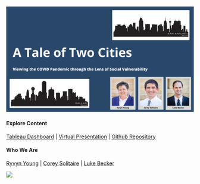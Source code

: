 ![](https://raw.githubusercontent.com/SVI-Capstone/a_tale_of_two_cities.github.io/main/Corey's%20Slides.jpg)
#### Explore Content
[Tableau Dashboard]()   |   [Virtual Presentation]()   |   [Github Repository]()
#### Who We Are
[Ryvyn Young](https://github.com/RyvynYoung)   |   [Corey Solitaire](https://github.com/CSolitaire)   |   [Luke Becker](https://github.com/lukewbecker)


[![](https://miro.medium.com/max/719/1*WaaXnUvhvrswhBJSw4YTuQ.png)](https://github.com/SVI-Capstone/svi_capstone)
